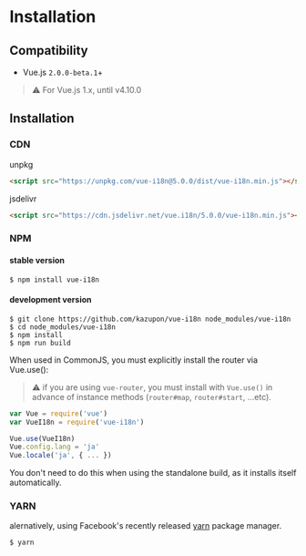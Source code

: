 # Installation

## Compatibility
- Vue.js `2.0.0-beta.1`+

> :warning: For Vue.js 1.x, until v4.10.0

## Installation

### CDN
unpkg
```html
<script src="https://unpkg.com/vue-i18n@5.0.0/dist/vue-i18n.min.js"></script>
```

jsdelivr

```html
<script src="https://cdn.jsdelivr.net/vue.i18n/5.0.0/vue-i18n.min.js"></script>
```

### NPM

#### stable version

    $ npm install vue-i18n

#### development version

    $ git clone https://github.com/kazupon/vue-i18n node_modules/vue-i18n
    $ cd node_modules/vue-i18n
    $ npm install
    $ npm run build

When used in CommonJS, you must explicitly install the router via Vue.use():

> :warning: if you are using `vue-router`, you must install with `Vue.use()` in advance of instance methods (`router#map`, `router#start`, ...etc).

```javascript
var Vue = require('vue')
var VueI18n = require('vue-i18n')

Vue.use(VueI18n)
Vue.config.lang = 'ja'
Vue.locale('ja', { ... })
```

You don't need to do this when using the standalone build, as it installs itself automatically.

### YARN

alernatively, using Facebook's recently released [yarn](https://yarnpkg.com) package manager.

    $ yarn
